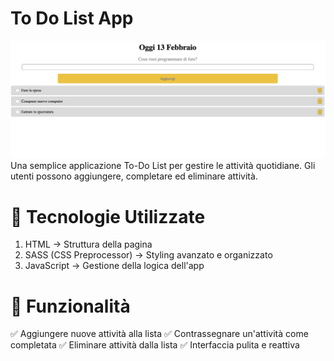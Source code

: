 # To Do List App
![immagine dell'applicazione](./assets/App%20per%20Readme.png)
Una semplice applicazione To-Do List per gestire le attività quotidiane. Gli utenti possono aggiungere, completare ed eliminare attività.

# 🚀 Tecnologie Utilizzate

1. HTML → Struttura della pagina
2. SASS (CSS Preprocessor) → Styling avanzato e organizzato
3. JavaScript → Gestione della logica dell'app

# 🎯 Funzionalità

✅ Aggiungere nuove attività alla lista
✅ Contrassegnare un'attività come completata
✅ Eliminare attività dalla lista
✅ Interfaccia pulita e reattiva